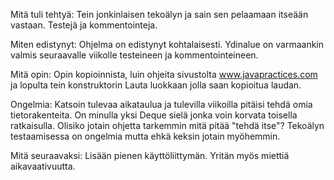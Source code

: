 Mitä tuli tehtyä: Tein jonkinlaisen tekoälyn ja sain sen pelaamaan itseään vastaan. Testejä ja kommentointeja.

Miten edistynyt: Ohjelma on edistynyt kohtalaisesti. Ydinalue on varmaankin valmis seuraavalle viikolle testeineen ja kommentointeineen.

Mitä opin: Opin kopioinnista, luin ohjeita sivustolta www.javapractices.com ja lopulta tein konstruktorin Lauta luokkaan jolla saan kopioitua laudan.

Ongelmia: Katsoin tulevaa aikataulua ja tulevilla viikoilla pitäisi tehdä omia tietorakenteita. On minulla yksi Deque sielä jonka voin korvata toisella ratkaisulla. Olisiko jotain ohjetta tarkemmin mitä pitää "tehdä itse"? Tekoälyn testaamisessa on ongelmia mutta ehkä keksin jotain myöhemmin.

Mitä seuraavaksi: Lisään pienen käyttöliittymän. Yritän myös miettiä aikavaativuutta.
